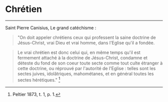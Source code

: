 # Chrétien

***

Saint Pierre Canisius, Le grand catéchisme :

> "On doit appeler chrétiens ceux qui professent la saine doctrine de Jésus-Christ, vrai Dieu et vrai homme, dans l'Eglise qu'il a fondée.

> Le vrai chrétien est donc celui qui, en même temps qu'il est fermement attaché à la doctrine de Jésus-Christ, condamne et déteste du fond de son coeur toute secte comme tout culte étranger à cette doctrine, ou réprouvé par l'autorité de l'Eglise : telles sont les sectes juives, idolâtriques, mahométanes, et en général toutes les sectes hérétiques." [^1]

[^1]: Peltier 1873, t. 1, p. 1.


